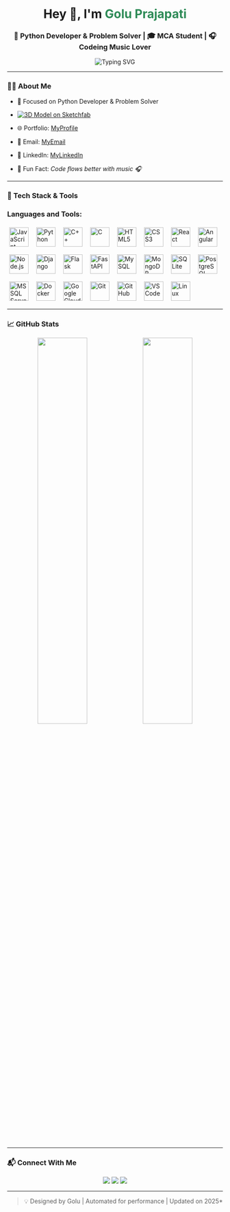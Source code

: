 <!-- GitHub Profile README by Dheeraj Sonkar -->

<h1 align="center">Hey 👋, I'm <span style="color:#2E8B57">Golu Prajapati</span></h1>
<h3 align="center">🚀 Python Developer & Problem Solver | 🎓 MCA Student | 🎧 Codeing  Music Lover</h3>

<p align="center">
  <img src="https://readme-typing-svg.demolab.com?font=Fira+Code&size=22&pause=1000&color=1DBF73&center=true&vCenter=true&multiline=true&width=1000&height=70&lines=Passionate+Python+Devloper+And+Problem+Solver;Always+Learning+Something+New;Building+Smart+%26+Secure+Apps" alt="Typing SVG" />
</p>


---

### 👨‍💻 About Me

- 🎯 Focused on Python Developer & Problem Solver
- [![3D Model on Sketchfab](https://your-thumbnail-url.com)](https://sketchfab.com/3d-model-url)

- 🌐 Portfolio: [MyProfile](https://goluprajapati.vercel.app/)
- 📩 Email: [MyEmail](mailto:gp1515151@gmail.com)
- 💼 LinkedIn: [MyLinkedIn](https://www.linkedin.com/in/goluprajapti5016/)
- 🎵 Fun Fact: *Code flows better with music 🎧*

---

### 🧰 Tech Stack & Tools

<div class="skills-section">
<h3 align="left">Languages and Tools:</h3>
<p style="text-align: left; display: flex; flex-wrap: wrap; gap: 8px; align-items: center;">
<img src="https://skillicons.dev/icons?i=javascript" alt="JavaScript" height="45" style="vertical-align: middle; margin: 5px;" />
  <img src="https://skillicons.dev/icons?i=python" alt="Python" height="45" style="vertical-align: middle; margin: 5px;" />
  <img src="https://cdn.jsdelivr.net/gh/devicons/devicon@latest/icons/cplusplus/cplusplus-original.svg" alt="C++" height="45" style="vertical-align: middle; margin: 5px;" />
  <img src="https://skillicons.dev/icons?i=c" alt="C" height="45" style="vertical-align: middle; margin: 5px;" />
  <img src="https://cdn.jsdelivr.net/gh/devicons/devicon@latest/icons/html5/html5-original.svg" alt="HTML5" height="45" style="vertical-align: middle; margin: 5px;" />
  <img src="https://cdn.jsdelivr.net/gh/devicons/devicon@latest/icons/css3/css3-original.svg" alt="CSS3" height="45" style="vertical-align: middle; margin: 5px;" />
  <img src="https://skillicons.dev/icons?i=react" alt="React" height="45" style="vertical-align: middle; margin: 5px;" />
  <img src="https://skillicons.dev/icons?i=angular" alt="Angular" height="45" style="vertical-align: middle; margin: 5px;" />
  <img src="https://skillicons.dev/icons?i=nodejs" alt="Node.js" height="45" style="vertical-align: middle; margin: 5px;" />
  <img src="https://skillicons.dev/icons?i=django" alt="Django" height="45" style="vertical-align: middle; margin: 5px;" />
  <img src="https://skillicons.dev/icons?i=flask" alt="Flask" height="45" style="vertical-align: middle; margin: 5px;" />
  <img src="https://skillicons.dev/icons?i=fastapi" alt="FastAPI" height="45" style="vertical-align: middle; margin: 5px;" />
  <img src="https://skillicons.dev/icons?i=mysql" alt="MySQL" height="45" style="vertical-align: middle; margin: 5px;" />
  <img src="https://skillicons.dev/icons?i=mongodb" alt="MongoDB" height="45" style="vertical-align: middle; margin: 5px;" />
  <img src="https://skillicons.dev/icons?i=sqlite" alt="SQLite" height="45" style="vertical-align: middle; margin: 5px;" />
  <img src="https://skillicons.dev/icons?i=postgresql" alt="PostgreSQL" height="45" style="vertical-align: middle; margin: 5px;" />
  <img src="https://cdn.jsdelivr.net/gh/devicons/devicon@latest/icons/microsoftsqlserver/microsoftsqlserver-original.svg" alt="MS SQL Server" height="45" style="vertical-align: middle; margin: 5px;" />
  <img src="https://skillicons.dev/icons?i=docker" alt="Docker" height="45" style="vertical-align: middle; margin: 5px;" />
  <img src="https://skillicons.dev/icons?i=googlecloud" alt="Google Cloud" height="45" style="vertical-align: middle; margin: 5px;" />
  <img src="https://skillicons.dev/icons?i=git" alt="Git" height="45" style="vertical-align: middle; margin: 5px;" />
  <img src="https://skillicons.dev/icons?i=github" alt="GitHub" height="45" style="vertical-align: middle; margin: 5px;" />
  <img src="https://skillicons.dev/icons?i=vscode" alt="VS Code" height="45" style="vertical-align: middle; margin: 5px;" />
  <img src="https://cdn.simpleicons.org/linux" alt="Linux" height="45" style="vertical-align: middle; margin: 5px;" />
</p>
</div>

---

### 📈 GitHub Stats

<p align="center">
  <img src="https://github-readme-stats.vercel.app/api?username=Goluprajapati5016&show_icons=true&theme=tokyonight&border_radius=10&custom_title=GoluPrajapati+GitHub+Stats" width="48%" />
  <img src="https://github-readme-streak-stats.herokuapp.com?user=Goluprajapati5016&theme=tokyonight&border_radius=10&date_format=M%20j%5B%2C%20Y%5D" width="48%" />
</p>

---

### 📬 Connect With Me

<p align="center">
  <a href="mailto:gp1515151@gmail.com"><img src="https://img.shields.io/badge/Gmail-D14836?style=for-the-badge&logo=gmail&logoColor=white"/></a>
  <a href="https://www.linkedin.com/in/goluprajapti5016/"><img src="https://img.shields.io/badge/LinkedIn-blue?style=for-the-badge&logo=linkedin&logoColor=white"/></a>
  <a href="https://goluprajapati.vercel.app/"><img src="https://img.shields.io/badge/Portfolio-000?style=for-the-badge&logo=vercel&logoColor=white"/></a>
</p>

---

> 💡 Designed by Golu | Automated for performance | Updated on 2025*
